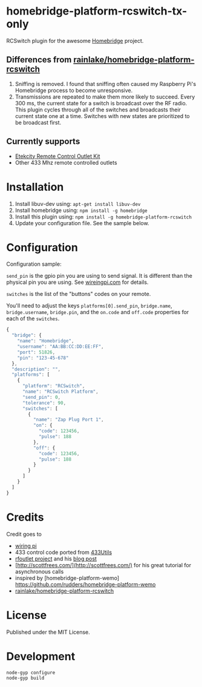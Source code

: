 # homebridge-platform-rcswitch-tx-only

<!-- [![NPM Version](https://img.shields.io/npm/v/homebridge-platform-rcswitch.svg)](https://www.npmjs.com/package/homebridge-platform-rcswitch) -->

RCSwitch plugin for the awesome [Homebridge](https://github.com/nfarina/homebridge) project.

## Differences from [rainlake/homebridge-platform-rcswitch](https://github.com/rainlake/homebridge-platform-rcswitch)

1. Sniffing is removed. I found that sniffing often caused my Raspberry Pi's Homebridge process to become unresponsive.
2. Transmissions are repeated to make them more likely to succeed. Every 300 ms, the current state for a switch is broadcast over the RF radio. This plugin cycles through all of the switches and broadcasts their current state one at a time. Switches with new states are prioritized to be broadcast first.

## Currently supports

- [Etekcity Remote Control Outlet Kit](https://www.amazon.com/Etekcity-Household-Appliances-Unlimited-Connections/dp/B00DQELHBS?SubscriptionId=AKIAIXPYH54L3NDDTYKQ&tag=bloopist-20&linkCode=xm2&camp=2025&creative=165953&creativeASIN=B00DQELHBS)
- Other 433 Mhz remote controlled outlets

# Installation

1. Install libuv-dev using: `apt-get install libuv-dev`
2. Install homebridge using: `npm install -g homebridge`
3. Install this plugin using: `npm install -g homebridge-platform-rcswitch`
4. Update your configuration file. See the sample below.

# Configuration

Configuration sample:

`send_pin` is the gpio pin you are using to send signal. It is different than the physical pin you are using. See [wireingpi.com](http://wiringpi.com/pins/) for details.

`switches` is the list of the "buttons" codes on your remote.

You'll need to adjust the keys `platforms[0].send_pin`, `bridge.name`, `bridge.username`, `bridge.pin`, and the `on.code` and `off.code` properties for each of the `switches`.

```javascript
{
  "bridge": {
    "name": "Homebridge",
    "username": "AA:BB:CC:DD:EE:FF",
    "port": 51826,
    "pin": "123-45-678"
  },
  "description": "",
  "platforms": [
    {
      "platform": "RCSwitch",
      "name": "RCSwitch Platform",
      "send_pin": 0,
      "tolerance": 90,
      "switches": [
        {
          "name": "Zap Plug Port 1",
          "on": {
            "code": 123456,
            "pulse": 188
          },
          "off": {
            "code": 123456,
            "pulse": 188
          }
        }
      ]
    }
  ]
}
```

# Credits

Credit goes to

- [wiring pi](http://wiringpi.com/pins/)
- 433 control code ported from [433Utils](https://github.com/ninjablocks/433Utils)
- [rfoutlet project](https://github.com/timleland/rfoutlet) and his [blog post](https://timleland.com/wireless-power-outlets/)
- [http://scottfrees.com/](http://scottfrees.com/) for his great tutorial for asynchronous calls
- inspired by [homebridge-platform-wemo] https://github.com/rudders/homebridge-platform-wemo
- [rainlake/homebridge-platform-rcswitch](https://github.com/rainlake/homebridge-platform-rcswitch)

# License

Published under the MIT License.

# Development

```
node-gyp configure
node-gyp build
```
